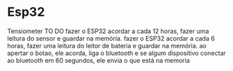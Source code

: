 # Esp32
Tensiometer
TO DO
fazer o ESP32 acordar a cada 12 horas, fazer uma leitura do sensor e guardar na memória.
fazer o ESP32 acordar a cada 6 horas, fazer uma leitura do leitor de bateria e guardar na memória.
ao apertar o botao, ele acorda, liga o bluetooth e se algum dispositivo conectar ao bluetooth em 60 segundos, ele envia o que está na memoria
